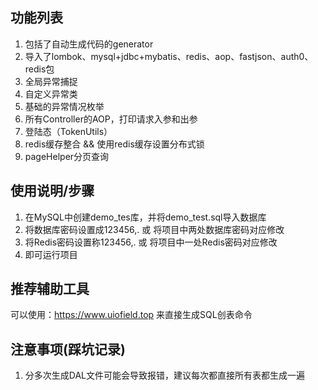 ## 功能列表
1. 包括了自动生成代码的generator
2. 导入了lombok、mysql+jdbc+mybatis、redis、aop、fastjson、auth0、redis包
3. 全局异常捕捉
4. 自定义异常类
5. 基础的异常情况枚举
6. 所有Controller的AOP，打印请求入参和出参 
7. 登陆态（TokenUtils）
8. redis缓存整合 && 使用redis缓存设置分布式锁
9. pageHelper分页查询
## 使用说明/步骤
1. 在MySQL中创建demo_tes库，并将demo_test.sql导入数据库
2. 将数据库密码设置成123456,. 或 将项目中两处数据库密码对应修改
3. 将Redis密码设置称123456,. 或 将项目中一处Redis密码对应修改
4. 即可运行项目
## 推荐辅助工具
可以使用：https://www.uiofield.top  来直接生成SQL创表命令
## 注意事项(踩坑记录)
1. 分多次生成DAL文件可能会导致报错，建议每次都直接所有表都生成一遍


